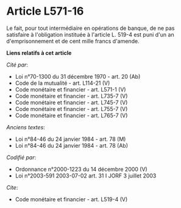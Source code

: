 # Article L571-16

Le fait, pour tout intermédiaire en opérations de banque, de ne pas satisfaire à l'obligation instituée à l'article L. 519-4
est puni d'un an d'emprisonnement et de cent mille francs d'amende.

**Liens relatifs à cet article**

_Cité par_:

  - Loi n°70-1300 du 31 décembre 1970 - art. 20 (Ab)
  - Code de la mutualité - art. L114-21 (V)
  - Code monétaire et financier - art. L571-1 (V)
  - Code monétaire et financier - art. L735-7 (V)
  - Code monétaire et financier - art. L745-7 (V)
  - Code monétaire et financier - art. L755-7 (V)
  - Code monétaire et financier - art. L765-7 (V)

_Anciens textes_:

  - Loi n°84-46 du 24 janvier 1984 - art. 78 (M)
  - Loi n°84-46 du 24 janvier 1984 - art. 78 (Ab)

_Codifié par_:

  - Ordonnance n°2000-1223 du 14 décembre 2000 (V)
  - Loi n°2003-591 2003-07-02 art. 31 I JORF 3 juillet 2003

_Cite_:

  - Code monétaire et financier - art. L519-4 (V)
